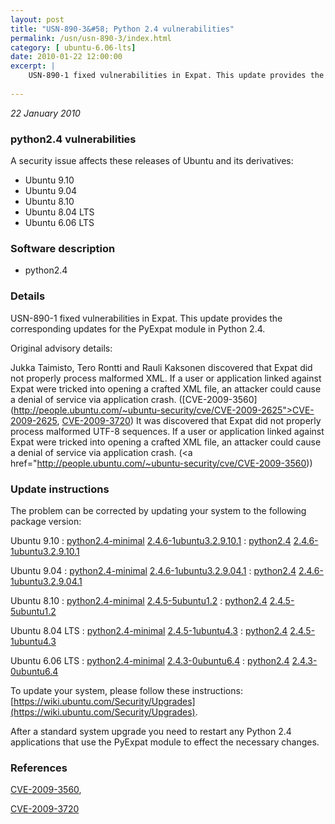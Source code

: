```yaml
---
layout: post
title: "USN-890-3&#58; Python 2.4 vulnerabilities"
permalink: /usn/usn-890-3/index.html
category: [ ubuntu-6.06-lts]
date: 2010-01-22 12:00:00
excerpt: |
    USN-890-1 fixed vulnerabilities in Expat. This update provides the corresponding updates for the PyExpat module in Python 2.4.
    
--- 
```

 
 

*22 January 2010*

### python2.4 vulnerabilities

A security issue affects these releases of Ubuntu and its derivatives:

* Ubuntu 9.10
* Ubuntu 9.04
* Ubuntu 8.10
* Ubuntu 8.04 LTS
* Ubuntu 6.06 LTS

### Software description

* python2.4 

### Details

USN-890-1 fixed vulnerabilities in Expat. This update provides the corresponding updates for the PyExpat module in Python 2.4.

Original advisory details:

 Jukka Taimisto, Tero Rontti and Rauli Kaksonen discovered that Expat did not properly process malformed XML. If a user or application linked against Expat were tricked into opening a crafted XML file, an attacker could cause a denial of service via application crash. ([CVE-2009-3560](http://people.ubuntu.com/~ubuntu-security/cve/CVE-2009-2625">CVE-2009-2625</a>, <a href="http://people.ubuntu.com/~ubuntu-security/cve/CVE-2009-3720">CVE-2009-3720</a>) It was discovered that Expat did not properly process malformed UTF-8 sequences. If a user or application linked against Expat were tricked into opening a crafted XML file, an attacker could cause a denial of service via application crash. (<a href="http://people.ubuntu.com/~ubuntu-security/cve/CVE-2009-3560)) 

### Update instructions

The problem can be corrected by updating your system to the following package version:

Ubuntu 9.10
 : [python2.4-minimal](https://launchpad.net/ubuntu/+source/python2.4) <span> [2.4.6-1ubuntu3.2.9.10.1](https://launchpad.net/ubuntu/+source/python2.4/2.4.6-1ubuntu3.2.9.10.1) </span> 
 : [python2.4](https://launchpad.net/ubuntu/+source/python2.4) <span> [2.4.6-1ubuntu3.2.9.10.1](https://launchpad.net/ubuntu/+source/python2.4/2.4.6-1ubuntu3.2.9.10.1) </span> 

Ubuntu 9.04
 : [python2.4-minimal](https://launchpad.net/ubuntu/+source/python2.4) <span> [2.4.6-1ubuntu3.2.9.04.1](https://launchpad.net/ubuntu/+source/python2.4/2.4.6-1ubuntu3.2.9.04.1) </span> 
 : [python2.4](https://launchpad.net/ubuntu/+source/python2.4) <span> [2.4.6-1ubuntu3.2.9.04.1](https://launchpad.net/ubuntu/+source/python2.4/2.4.6-1ubuntu3.2.9.04.1) </span> 

Ubuntu 8.10
 : [python2.4-minimal](https://launchpad.net/ubuntu/+source/python2.4) <span> [2.4.5-5ubuntu1.2](https://launchpad.net/ubuntu/+source/python2.4/2.4.5-5ubuntu1.2) </span> 
 : [python2.4](https://launchpad.net/ubuntu/+source/python2.4) <span> [2.4.5-5ubuntu1.2](https://launchpad.net/ubuntu/+source/python2.4/2.4.5-5ubuntu1.2) </span> 

Ubuntu 8.04 LTS
 : [python2.4-minimal](https://launchpad.net/ubuntu/+source/python2.4) <span> [2.4.5-1ubuntu4.3](https://launchpad.net/ubuntu/+source/python2.4/2.4.5-1ubuntu4.3) </span> 
 : [python2.4](https://launchpad.net/ubuntu/+source/python2.4) <span> [2.4.5-1ubuntu4.3](https://launchpad.net/ubuntu/+source/python2.4/2.4.5-1ubuntu4.3) </span> 

Ubuntu 6.06 LTS
 : [python2.4-minimal](https://launchpad.net/ubuntu/+source/python2.4) <span> [2.4.3-0ubuntu6.4](https://launchpad.net/ubuntu/+source/python2.4/2.4.3-0ubuntu6.4) </span> 
 : [python2.4](https://launchpad.net/ubuntu/+source/python2.4) <span> [2.4.3-0ubuntu6.4](https://launchpad.net/ubuntu/+source/python2.4/2.4.3-0ubuntu6.4) </span> 

To update your system, please follow these instructions: [https://wiki.ubuntu.com/Security/Upgrades](https://wiki.ubuntu.com/Security/Upgrades).

After a standard system upgrade you need to restart any Python 2.4 applications that use the PyExpat module to effect the necessary changes. 

### References

 
 [CVE-2009-3560](http://people.ubuntu.com/~ubuntu-security/cve/CVE-2009-3560), 

 [CVE-2009-3720](http://people.ubuntu.com/~ubuntu-security/cve/CVE-2009-3720)
 


